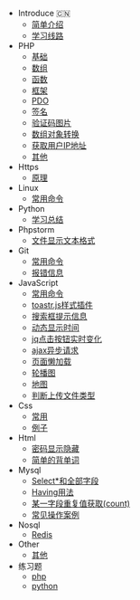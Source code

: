 <!-- docs/_sidebar.md -->

* Introduce :cn:
   * [简单介绍](README.md "A php programmer")
   * [学习线路](study.md "Study")
* PHP
   * [基础](/php/README.md "php")
   * [数组](/php/array.md "array")
   * [函数](/php/function.md "function")
   * [框架](/php/frame.md "php")
   * [PDO](/php/pdo.md "pdo")
   * [签名](/php/encrypt.md "encrypt")
   * [验证码图片](/php/code.md "code")
   * [数组对象转换](/php/transform.md)
   * [获取用户IP地址](/php/ip.md)
   * [其他](/php/other.md)
* Https
   * [原理](/https/README.md "https")
* Linux
   * [常用命令](/linux/README.md)
* Python
   * [学习总结](/python/README.md)
* Phpstorm
   * [文件显示文本格式](/phpstorm/README.md "phpstorm")
* Git
   * [常用命令](/git/README.md "Git")
   * [报错信息](/git/error.md "error")
* JavaScript
   * [常用命令](/javascript/README.md "js")
   * [toastr.js样式插件](/javascript/style.md "style")
   * [搜索框提示信息](/javascript/search.md "search")
   * [动态显示时间](/javascript/time.md "time")
   * [jq点击按钮实时变化](/javascript/buttonClick.md)
   * [ajax异步请求](/javascript/async.md)
   * [页面懒加载](/javascript/lazyload.md)
   * [轮播图](/javascript/banner.md)
   * [地图](/javascript/map.md)
   * [判断上传文件类型](/javascript/allowext.md)
* Css
   * [常用](/css/README.md "css")
   * [例子](/css/example.md)
* Html
   * [密码显示隐藏](/html/password.md "password")
   * [简单的背单词](/html/word.md "word")
* Mysql
   * [Select*和全部字段](/mysql/README.md "select")
   * [Having用法](/mysql/having.md "Having")
   * [某一字段重复值获取(count)](/mysql/count.md)
   * [常见操作案例](/mysql/data.md)
* Nosql
   * [Redis](/redis/README.md "redis")
* Other
   * [其他](/other/README.md)
* 练习题
   * [php](/text/phptext.md)
   * [python](/text/pytext.md)

